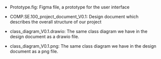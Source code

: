 - Prototype.fig: Figma file, a prototype for the user interface 

- COMP.SE.100_project_document_V0.1: Design document which describes the overall structure of our project 

- class_diagram_V0.1.drawio: The same class diagram we have in the design document as a drawio file.

- class_diagram_V0.1.png: The same class diagram we have in the design document as a png file.
